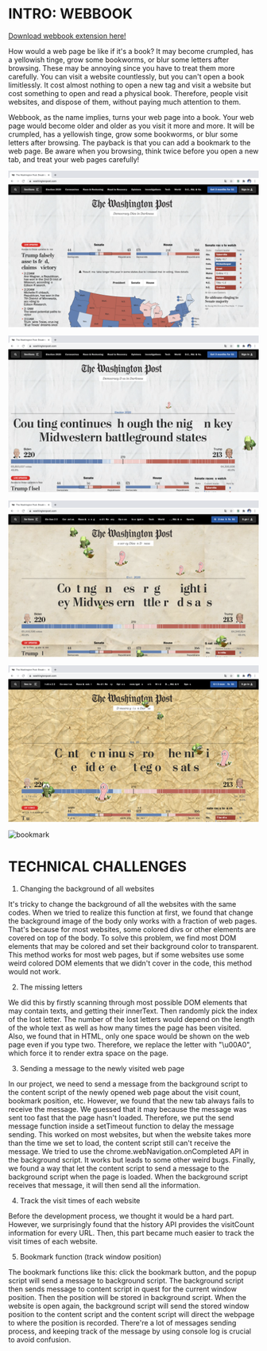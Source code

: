 

# INTRO: WEBBOOK

[Download webbook extension here!]()

How would a web page be like if it's a book? It may become crumpled, has a yellowish tinge, grow some bookworms, or blur some letters after browsing. These may be annoying since you have to treat them more carefully. You can visit a website countlessly, but you can't open a book limitlessly. It cost almost nothing to open a new tag and visit a website but cost something to open and read a physical book. Therefore, people visit websites, and dispose of them, without paying much attention to them.

Webbook, as the name implies, turns your web page into a book. Your web page would become older and older as you visit it more and more. It will be crumpled, has a yellowish tinge, grow some bookworms, or blur some letters after browsing. The payback is that you can add a bookmark to the web page. Be aware when you browsing, think twice before you open a new tab, and treat your web pages carefully!

![old1](old1.png)

![old2](old2.png)

![old3](old3.png)

![old4](old4.png)

![bookmark](bookmark.gif)



# TECHNICAL CHALLENGES

1. Changing the background of all websites

It's tricky to change the background of all the websites with the same codes. When we tried to realize this function at first, we found that change the background image of the body only works with a fraction of web pages. That's because for most websites, some colored divs or other elements are covered on top of the body. To solve this problem, we find most DOM elements that may be colored and set their background color to transparent. This method works for most web pages, but if some websites use some weird colored DOM elements that we didn't cover in the code, this method would not work.

2. The missing letters

We did this by firstly scanning through most possible DOM elements that may contain texts, and getting their innerText. Then randomly pick the index of the lost letter. The number of the lost letters would depend on the length of the whole text as well as how many times the page has been visited. Also, we found that in HTML, only one space would be shown on the web page even if you type two. Therefore, we replace the letter with "\u00A0", which force it to render extra space on the page.

3. Sending a message to the newly visited web page

In our project, we need to send a message from the background script to the content script of the newly opened web page about the visit count, bookmark position, etc. However, we found that the new tab always fails to receive the message. We guessed that it may because the message was sent too fast that the page hasn't loaded. Therefore, we put the send message function inside a setTimeout function to delay the message sending. This worked on most websites, but when the website takes more than the time we set to load, the content script still can't receive the message. We tried to use the chrome.webNavigation.onCompleted API in the background script. It works but leads to some other weird bugs. Finally, we found a way that let the content script to send a message to the background script when the page is loaded. When the background script receives that message, it will then send all the information.

4. Track the visit times of each website

Before the development process, we thought it would be a hard part. However, we surprisingly found that the history API provides the visitCount information for every URL. Then, this part became much easier to track the visit times of each website.

5. Bookmark function (track window position)

The bookmark functions like this: click the bookmark button, and the popup script will send a message to background script. The background script then sends message to content script in quest for the current window position. Then the position will be stored in background script. When the website is open again, the background script will send the stored window position to the content script and the content script will direct the webpage to where the position is recorded. There're a lot of messages sending process, and keeping track of the message by using console log is crucial to avoid confusion.
